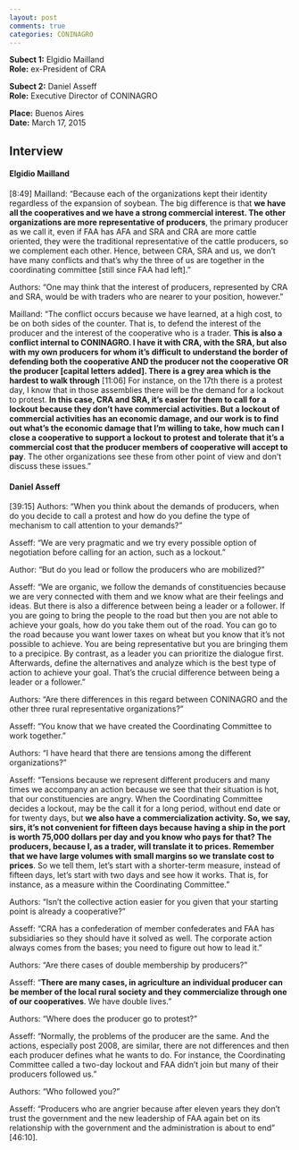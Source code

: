 ```yaml
---
layout: post
comments: true
categories: CONINAGRO
---
```


**Subect 1:** Elgidio Mailland<br/>
**Role:** ex-President of CRA<br/>

**Subect 2:** Daniel Asseff<br/>
**Role:** Executive Director of CONINAGRO<br/>

**Place:** Buenos Aires<br/>
**Date:** March 17, 2015<br/>


## Interview

#### Elgidio Mailland

[8:49] Mailland: “Because each of the organizations kept their identity regardless of the expansion of soybean. The big difference is that **we have all the cooperatives and we have a strong commercial interest. The other organizations are more representative of producers**, the primary producer as we call it, even if FAA has AFA and SRA and CRA are more cattle oriented, they were the traditional representative of the cattle producers, so we complement each other. Hence, between CRA, SRA and us, we don’t have many conflicts and that’s why the three of us are together in the coordinating committee [still since FAA had left].”

Authors: “One may think that the interest of producers, represented by CRA and SRA, would be with traders who are nearer to your position, however.”

Mailland: “The conflict occurs because we have learned, at a high cost, to be on both sides of the counter. That is, to defend the interest of the producer and the interest of the cooperative who is a trader. **This is also a conflict internal to CONINAGRO. I have it with CRA, with the SRA, but also with my own producers for whom it’s difficult to understand the border of defending both the cooperative AND the producer not the cooperative OR the producer [capital letters added]. There is a grey area which is the hardest to walk through** [11:06] For instance, on the 17th there is a protest day, I know that in those assemblies there will be the demand for a lockout to protest. **In this case, CRA and SRA, it’s easier for them to call for a lockout because they don’t have commercial activities. But a lockout of commercial activities has an economic damage, and our work is to find out what’s the economic damage that I’m willing to take, how much can I close a cooperative to support a lockout to protest and tolerate that it’s a commercial cost that the producer members of cooperative will accept to pay**. The other organizations see these from other point of view and don’t discuss these issues.”

#### Daniel Asseff

[39:15] Authors: “When you think about the demands of producers, when do you decide to call a protest and how do you define the type of mechanism to call attention to your demands?”

Asseff: “We are very pragmatic and we try every possible option of negotiation before calling for an action, such as a lockout.”

Author: “But do you lead or follow the producers who are mobilized?”

Asseff: “We are organic, we follow the demands of constituencies because we are very connected with them and we know what are their feelings and ideas. But there is also a difference between being a leader or a follower. If you are going to bring the people to the road but then you are not able to achieve your goals, how do you take them out of the road. You can go to the road because you want lower taxes on wheat but you know that it’s not possible to achieve. You are being representative but you are bringing them to a precipice. By contrast, as a leader you can prioritize the dialogue first. Afterwards, define the alternatives and analyze which is the best type of action to achieve your goal. That’s the crucial difference between being a leader or a follower.”

Authors: “Are there differences in this regard between CONINAGRO and the other three rural representative organizations?”

Asseff: “You know that we have created the Coordinating Committee to work together.”

Authors: “I have heard that there are tensions among the different organizations?”

Asseff: “Tensions because we represent different producers and many times we accompany an action because we see that their situation is hot, that our constituencies are angry. When the Coordinating Committee decides a lockout, may be the call it for a long period, without end date or for twenty days, but **we also have a commercialization activity. So, we say, sirs, it’s not convenient for fifteen days because having a ship in the port is worth 75,000 dollars per day and you know who pays for that? The producers, because I, as a trader, will translate it to prices. Remember that we have large volumes with small margins so we translate cost to prices**. So we tell them, let’s start with a shorter-term measure, instead of fifteen days, let’s start with two days and see how it works. That is, for instance, as a measure within the Coordinating Committee.”

Authors: “Isn’t the collective action easier for you given that your starting point is already a cooperative?”

Asseff: “CRA has a confederation of member confederates and FAA has subsidiaries so they should have it solved as well. The corporate action always comes from the bases; you need to figure out how to lead it.”

Authors: “Are there cases of double membership by producers?”

Asseff: “**There are many cases, in agriculture an individual producer can be member of the local rural society and they commercialize through one of our cooperatives**. We have double lives.”

Authors: “Where does the producer go to protest?”

Asseff: “Normally, the problems of the producer are the same. And the actions, especially post 2008, are similar, there are not differences and then each producer defines what he wants to do. For instance, the Coordinating Committee called a two-day lockout and FAA didn’t join but many of their producers followed us.” 

Authors: “Who followed you?”

Asseff: “Producers who are angrier because after eleven years they don’t trust the government and the new leadership of FAA again bet on its relationship with the government and the administration is about to end” [46:10].



